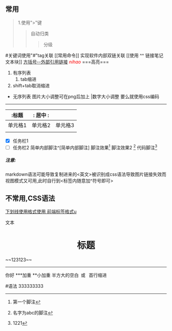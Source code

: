 ## 常用
>
>1.使用">"键
>>自动归类
>>
>>>分级

#关键词使用"#"tag关联
[[常用命令]] 实现软件内部双链关联
[[使用   ^^  链接笔记文本块]]
[方括号--外部引用链接](http://www.baidu.com)
<i><font color=red >nihao</font></i>
===高亮===
1. 有序列表
	1. tab缩进
2. shift+tab取消缩进
- 无序列表
图片大小调整可在png后加上  |数字大小调整 要么就使用css编码
--- 
| :标题   | :  居中                     : |         |
| ------- | ----------------------------- | ------- |
| 单元格1 | 单元格2                       | 单元格3 |
|         |                               |         |
- [x] 任务栏1
- [ ] 任务栏2
简单内部脚注^[简单内部脚注]
脚注效果[^1]
脚注效果2 [^abc]
代码脚注[^u]

[^1]:第一个脚注
[^abc]:名字为abc的脚注
[^u]:1221

##### 注意:
markdown语法可能导致复制进来的<英文>被识别成css语法导致图片链接失效而视图模式又可用,此时自行到<标签内随意加^符号即可>





## 不常用,CSS语法
<u>下划线使用格式使用    前端标签格式u  </u>
<p>文本</p>
<center><h1>标题</h1></center>
~~123123~~
<hr width="" size=2 align="" color="red"noshade/>你好
***加重
**小加重
半方大的空白&ensp;或&#8194  首行缩进










































#语法 333333333
